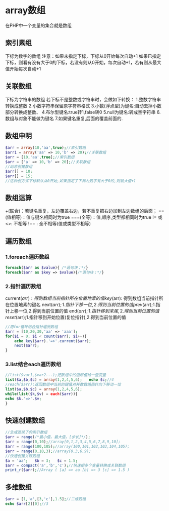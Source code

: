 # array数组
在PHP中一个变量的集合就是数组
## 索引素组
下标为数字的数组
注意：如果未指定下标，下标从0开始每次自动+1
如果已指定下标，则看有没有大于0的下标，若没有则从0开始，每次自动+1，若有则从最大值开始每次自动+1
## 关联数组
下标为字符串的数组
若下标不是整数或字符串时，会做如下转换：
1.整数字符串转换成整数
2.小数字符串保留原字符串格式
3.小数(浮点型)为键名:自动去掉小数部分转换成整数、
4.布尔型键名:true转1,false转0
5.null为键名:转成空字符串
6.数组与对象不能做为键名
7.如果键名重复,后面的覆盖前面的.
## 数组申明
```php
$arr = array(10,'aa',true);//索引数组
$arr1 = array('aa' => 10,'b' => 20);//关联数组
$arr = [10,'aa',true];//索引数组
$arr = ['a' => 10,'b' => 20];//关联数组
//动态创建数组
$arr[] = 10;
$arr[] = 15;
//这种创方式下标默认从0开始,如果指定了下标为数字有大于0的,则最大值+1
```
## 数组运算
+(联合)：若键名重复，左边覆盖右边，若不重复把右边加到左边数组的后面；
==(值相等)：值与键名相同时为true
===(全等)：值,顺序,类型都相同时为true
!= 或 <>: 不相等
!== : 全不相等(值或类型不相等)
## 遍历数组
### 1.foreach遍历数组
```php
foreach($arr as $value){ /*语句块；*/}
foreach($arr as $key => $value){/*语句块；*/}
```
### 2.指针遍历数组
current($arr): 得到数组当前指针所在位置地素的值
key($arr): 得到数组当前指针所在位置地素的键名
next($arr);1.指针下移一位,2.得到当前位置的值
prev($arr);1.指针上移一位,2.得到当前位置的值
end($arr);1.指针移到末尾,2.得到当前位置的值
reset($arr);1.指针移到开始位置(复位指针),2.得到当前位置的值
```php
//用for循环结合指针遍历数组
$arr = [10,20,30,'aa' => 'aaa'];
for($i = 0; $i < count($arr); $i++){
    echo key($arr).'=>'.current($arr);
    next($arr);
}
```
### 3.list结合each遍历数组
```php
//list($var1,$var2...);把数组中的值赋值给一些变量
list($a,$b,$c) = array(1,2,4,5,6);   echo $c;//4
//each($arr);返回数组中当前的键值对并数数组指针向下移动一位
list($a,$b,$c) = array(1,2,4,5,6);
while(list($k,$v) = each($arr)){
echo $k.'=>'.$v;    
}
```
## 快速创建数组
```php
//生成连续下的索引数组
$arr = range(/*最小值，最大值，[步长]*/);
$arr = range(0,10);//array[0,1,2,3,4,5,6,7,8,9,10];
$arr = range(100,105);//array(100,101,102,103,104,105);
$arr = range(0,10,3);//array(0,3,6,9);
//快速创建关联数组
$a = 'aa';   $b = 3;   $c = 1.5;
$arr = compact('a','b','c');//快速把多个变量转换成关联数组
print_r($arr);//Array ( [a] => aa [b] => 3 [c] => 1.5 )
```
## 多维数组
```PHP
$arr = [1,'a',[3,'c'],1.5];//二维数组
echo $arr[2][0];//3
```